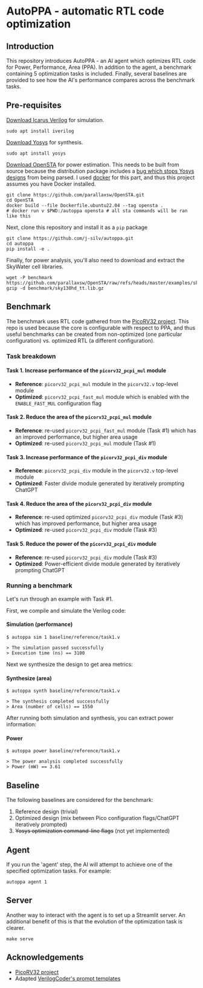 # AutoPPA - automatic RTL code optimization

## Introduction

This repository introduces AutoPPA - an AI agent which optimizes RTL code for Power, Performance, Area (PPA). In addition to the agent, a benchmark containing 5 optimization tasks is included. Finally, several baselines are provided to see how the AI's performance compares across the benchmark tasks.

## Pre-requisites

[Download Icarus Verilog](https://steveicarus.github.io/iverilog/usage/installation.html) for simulation.

```
sudo apt install iverilog
```

[Download Yosys](https://github.com/YosysHQ/yosys/blob/main/README.md#installation) for synthesis.

```
sudo apt install yosys
```

[Download OpenSTA](https://github.com/parallaxsw/OpenSTA) for power estimation. This needs to be built from source because the distribution package includes a [bug which stops Yosys designs](https://github.com/The-OpenROAD-Project/OpenSTA/issues/72) from being parsed. I used [docker](https://docs.docker.com/desktop/setup/install/linux/ubuntu/) for this part, and thus this project assumes you have Docker installed. 

```
git clone https://github.com/parallaxsw/OpenSTA.git
cd OpenSTA
docker build --file Dockerfile.ubuntu22.04 --tag opensta .
# docker run v $PWD:/autoppa opensta # all sta commands will be ran like this
```

Next, clone this repository and install it as a `pip` package

```
git clone https://github.com/j-silv/autoppa.git
cd autoppa
pip install -e .
```

Finally, for power analysis, you'll also need to download and extract the SkyWater cell libraries.

```
wget -P benchmark https://github.com/parallaxsw/OpenSTA/raw/refs/heads/master/examples/sky130hd_tt.lib.gz
gzip -d benchmark/sky130hd_tt.lib.gz
```

## Benchmark

The benchmark uses RTL code gathered from the [PicoRV32 project](https://github.com/YosysHQ/picorv32). This repo is used because the core is configurable with respect to PPA, and thus useful benchmarks can be created from non-optimized (one particular configuration) vs. optimized RTL (a different configuration).

### Task breakdown

#### Task 1. Increase performance of the `picorv32_pcpi_mul` module
- **Reference**: `picorv32_pcpi_mul` module in the `picorv32.v` top-level module
- **Optimized**: `picorv32_pcpi_fast_mul` module which is enabled with the `ENABLE_FAST_MUL` configuration flag

#### Task 2. Reduce the area of the `picorv32_pcpi_mul` module
- **Reference**: re-used `picorv32_pcpi_fast_mul` module (Task #1) which has an improved performance, but higher area usage
- **Optimized**: re-used `picorv32_pcpi_mul` module (Task #1)

#### Task 3. Increase performance of the `picorv32_pcpi_div` module
- **Reference**: `picorv32_pcpi_div` module in the `picorv32.v` top-level module
- **Optimized**: Faster divide module generated by iteratively prompting ChatGPT

#### Task 4. Reduce the area of the `picorv32_pcpi_div` module
- **Reference**: re-used optimized `picorv32_pcpi_div` module (Task #3) which has improved performance, but higher area usage
- **Optimized**: re-used `picorv32_pcpi_div` module (Task #3)

#### Task 5. Reduce the power of the `picorv32_pcpi_div` module
- **Reference**: re-used `picorv32_pcpi_div` module (Task #3)
- **Optimized**: Power-efficient divide module generated by iteratively prompting ChatGPT


### Running a benchmark

Let's run through an example with Task #1.

First, we compile and simulate the Verilog code:

#### Simulation (performance)
```
$ autoppa sim 1 baseline/reference/task1.v

> The simulation passed successfully
> Execution time (ns) == 3100
```

Next we synthesize the design to get area metrics:

#### Synthesize (area)
```
$ autoppa synth baseline/reference/task1.v

> The synthesis completed successfully
> Area (number of cells) == 1550
```

After running both simulation and synthesis, you can extract power information:

#### Power

```
$ autoppa power baseline/reference/task1.v

> The power analysis completed successfully
> Power (mW) == 3.61
```

## Baseline

The following baselines are considered for the benchmark:

1. Reference design (trivial)
2. Optimized design (mix between Pico configuration flags/ChatGPT iteratively prompted)
3. ~~Yosys optimization command-line flags~~ (not yet implemented)

## Agent

If you run the 'agent' step, the AI will attempt to achieve one of the specified optimization tasks. For example:

```
autoppa agent 1
```

## Server

Another way to interact with the agent is to set up a Streamlit server. An additional benefit of this is that the evolution of the optimization task is clearer.

```
make serve
```

## Acknowledgements

- [PicoRV32 project](https://github.com/YosysHQ/picorv32)
- Adapted [VerilogCoder's prompt templates](https://github.com/NVlabs/VerilogCoder/blob/8b13108869f276c7b644dd88beabcb401a5cfa92/hardware_agent/examples/VerilogCoder/prompt_templates.py)